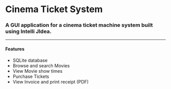 # Cinema Ticket System
<h3>A GUI application for a cinema ticket machine system built using Intelli JIdea.</h3>
<hr>
<h4>Features</h4> 
<ul>
 <li> SQLite database</li>
 <li> Browse and search Movies</li>
 <li> View Movie show times </li>
 <li> Purchase Tickets </li>
 <li> View Invoice and print receipt (PDF) </li>
</ul>
